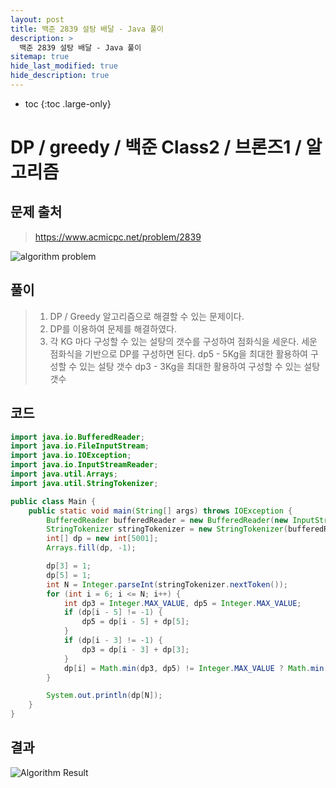 ```yaml
---
layout: post
title: 백준 2839 설탕 배달 - Java 풀이
description: >
  백준 2839 설탕 배달 - Java 풀이
sitemap: true
hide_last_modified: true
hide_description: true
---
```


* toc
{:toc .large-only}

# DP / greedy / 백준 Class2 / 브론즈1 / 알고리즘

## 문제 출처
> https://www.acmicpc.net/problem/2839

![](https://images.velog.io/images/jm_25/post/b639fc98-8cf4-4130-8fc6-a07e31499d2f/image.png "algorithm problem")

## 풀이

> 1. DP / Greedy 알고리즘으로 해결할 수 있는 문제이다.
> 2. DP를 이용하여 문제를 해결하였다.
> 3. 각 KG 마다 구성할 수 있는 설탕의 갯수를 구성하여 점화식을 세운다.
세운 점화식을 기반으로 DP를 구성하면 된다.
dp5 - 5Kg을 최대한 활용하여 구성할 수 있는 설탕 갯수
dp3 - 3Kg을 최대한 활용하여 구성할 수 있는 설탕 갯수

## 코드
``` java
import java.io.BufferedReader;
import java.io.FileInputStream;
import java.io.IOException;
import java.io.InputStreamReader;
import java.util.Arrays;
import java.util.StringTokenizer;

public class Main {
    public static void main(String[] args) throws IOException {
        BufferedReader bufferedReader = new BufferedReader(new InputStreamReader(System.in));
        StringTokenizer stringTokenizer = new StringTokenizer(bufferedReader.readLine());
        int[] dp = new int[5001];
        Arrays.fill(dp, -1);

        dp[3] = 1;
        dp[5] = 1;
        int N = Integer.parseInt(stringTokenizer.nextToken());
        for (int i = 6; i <= N; i++) {
            int dp3 = Integer.MAX_VALUE, dp5 = Integer.MAX_VALUE;
            if (dp[i - 5] != -1) {
                dp5 = dp[i - 5] + dp[5];
            }
            if (dp[i - 3] != -1) {
                dp3 = dp[i - 3] + dp[3];
            }
            dp[i] = Math.min(dp3, dp5) != Integer.MAX_VALUE ? Math.min(dp3, dp5) : -1;
        }

        System.out.println(dp[N]);
    }
}
```

## 결과
![](https://images.velog.io/images/jm_25/post/5c7b4749-1e0d-45db-8900-0d2051177712/image.png "Algorithm Result")